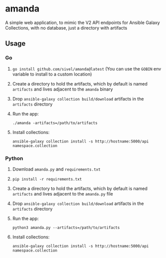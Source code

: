 # amanda

A simple web application, to mimic the V2 API endpoints for Ansible Galaxy Collections, with no database, just a directory with artifacts

## Usage

### Go

1. `go install github.com/sivel/amanda@latest` (You can use the `GOBIN` env variable to install to a custom location)
1. Create a directory to hold the artifacts, which by default is named `artifacts` and lives adjacent to the `amanda` binary
1. Drop `ansible-galaxy collection build/download` artifacts in the `artifacts` directory
1. Run the app:

    ```
    ./amanda -artifacts=/path/to/artifacts
    ```
1. Install collections:

    ```
    ansible-galaxy collection install -s http://hostname:5000/api namespace.collection
    ```

### Python

1. Download `amanda.py` and `requirements.txt`
1. `pip install -r requirements.txt`
1. Create a directory to hold the artifacts, which by default is named `artifacts` and lives adjacent to the `amanda.py` file
1. Drop `ansible-galaxy collection build/download` artifacts in the `artifacts` directory
1. Run the app:

    ```
    python3 amanda.py --artifacts=/path/to/artifacts
    ```
1. Install collections:

    ```
    ansible-galaxy collection install -s http://hostname:5000/api namespace.collection
    ```
